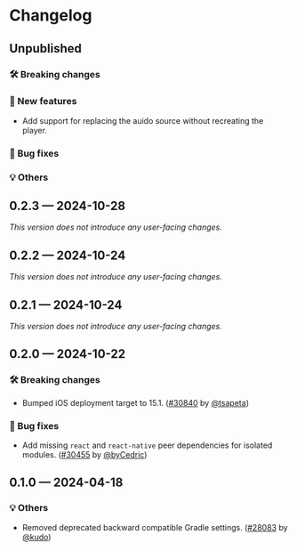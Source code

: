 # Changelog

## Unpublished

### 🛠 Breaking changes

### 🎉 New features

- Add support for replacing the auido source without recreating the player.

### 🐛 Bug fixes

### 💡 Others

## 0.2.3 — 2024-10-28

_This version does not introduce any user-facing changes._

## 0.2.2 — 2024-10-24

_This version does not introduce any user-facing changes._

## 0.2.1 — 2024-10-24

_This version does not introduce any user-facing changes._

## 0.2.0 — 2024-10-22

### 🛠 Breaking changes

- Bumped iOS deployment target to 15.1. ([#30840](https://github.com/expo/expo/pull/30840) by [@tsapeta](https://github.com/tsapeta))

### 🐛 Bug fixes

- Add missing `react` and `react-native` peer dependencies for isolated modules. ([#30455](https://github.com/expo/expo/pull/30455) by [@byCedric](https://github.com/byCedric))

## 0.1.0 — 2024-04-18

### 💡 Others

- Removed deprecated backward compatible Gradle settings. ([#28083](https://github.com/expo/expo/pull/28083) by [@kudo](https://github.com/kudo))
